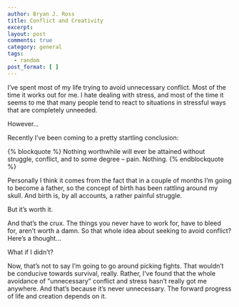 ```yaml
---
author: Bryan J. Ross
title: Conflict and Creativity
excerpt:
layout: post
comments: true
category: general
tags:
  - random
post_format: [ ]
---
```

I’ve spent most of my life trying to avoid unnecessary conflict. Most of the
time it works out for me. I hate dealing with stress, and most of the time it
seems to me that many people tend to react to situations in stressful ways that
are completely unneeded.

However...

Recently I’ve been coming to a pretty startling conclusion:

{% blockquote %}
Nothing worthwhile will ever be attained without struggle, conflict, and to
some degree – pain. Nothing.
{% endblockquote %}

<!-- more -->

Personally I think it comes from the fact that in a couple of months I’m going
to become a father, so the concept of birth has been rattling around my skull.
And birth is, by all accounts, a rather painful struggle.

But it’s worth it.

And that’s the crux. The things you never have to work for, have to bleed for,
aren’t worth a damn. So that whole idea about seeking to avoid conflict?
Here’s a thought...

What if I didn’t?

Now, that’s not to say I’m going to go around picking fights. That wouldn’t be
conducive towards survival, really. Rather, I’ve found that the whole avoidance
of "unnecessary" conflict and stress hasn’t really got me anywhere. And that’s
because it’s never unnecessary. The forward progress of life and creation
depends on it.
